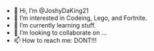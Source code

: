 - 👋 Hi, I’m @JoshyDaKing21
- 👀 I’m interested in Codeing, Lego, and Fortnite.
- 🌱 I’m currently learning stuff.
- 💞️ I’m looking to collaborate on ...
- 📫 How to reach me: DONT!!!

<!---
JoshyDaKing21/JoshyDaKing21 is a ✨ special ✨ repository because its `README.md` (this file) appears on your GitHub profile.
You can click the Preview link to take a look at your changes.
--->

